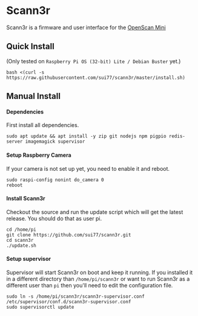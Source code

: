 # Scann3r

Scann3r is a firmware and user interface for the [OpenScan Mini](https://en.openscan.eu/openscan-mini)

## Quick Install
(Only tested on `Raspberry Pi OS (32-bit) Lite / Debian Buster` yet.)

    bash <(curl -s https://raw.githubusercontent.com/sui77/scann3r/master/install.sh)


## Manual Install

#### Dependencies
First install all dependencies.

    sudo apt update && apt install -y zip git nodejs npm pigpio redis-server imagemagick supervisor

#### Setup Raspberry Camera
If your camera is not set up yet, you need to enable it and reboot.

    sudo raspi-config nonint do_camera 0
    reboot

#### Install Scann3r
Checkout the source and run the update script which will get the latest release. You should do that as user pi.

    cd /home/pi
    git clone https://github.com/sui77/scann3r.git
    cd scann3r
    ./update.sh

#### Setup supervisor
Supervisor will start Scann3r on boot and keep it running. If you installed it in a different directory than `/home/pi/scann3r` or want to run Scann3r as a different user than `pi` then you'll need to edit the configuration file.

    sudo ln -s /home/pi/scann3r/scann3r-supervisor.conf /etc/supervisor/conf.d/scann3r-supervisor.conf
    sudo supervisorctl update